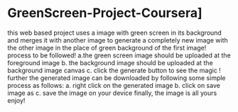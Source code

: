 # GreenScreen-Project-Coursera]
this web based project uses a image with green screen in its background and merges it with another image to generate a completely new image with the other image in the place of green background of the first image!
process to be followed!
a.the green screen image should be uploaded at the foreground image 
b. the background image should be uploaded at the background image canvas
c. click the generate button to see the magic !
further the generated image can be downloaded by following some simple process as follows:
a. right click on the generated image
b. click on save image as 
c. save the image on your device 
finally, the image is all yours 
enjoy!
